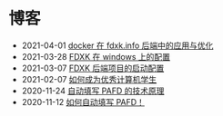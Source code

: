 # 博客

* 2021-04-01 [docker 在 fdxk.info 后端中的应用与优化](blog/2021-04-01-dockerfile.md)
* 2021-03-28 [FDXK 在 windows 上的配置](blog/2021-03-28-windows-fdxk-config.md)
* 2021-03-07 [FDXK 后端项目的启动配置](blog/2021-03-07-fdxk-env-config.md)
* 2021-02-07 [如何成为优秀计算机学生](blog/2021-02-07-how-to-excel-in-cs.md)
* 2020-11-24 [自动填写 PAFD 的技术原理](blog/2020-11-23-PAFD-EXPLAINED.md)
* 2020-11-12 [如何自动填写 PAFD！](blog/2020-11-12-PAFD-AUTOMATED.md)

